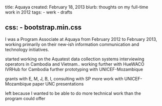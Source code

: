 title: Aquaya
created: February 18, 2013
blurb: thoughts on my full-time work in 2012
tags:
    - werk
    - drafts

css:
    - bootstrap.min.css
---

I was a Program Associate at Aquaya from February 2012 to February 2013,
working primarily on their new-ish information communication and technology initiatives.

started working on the Aquatest data collection systems
interviewing operators in Cambodia and Vietnam..
working further with HueWACO
IVRHub for Cambodia
further prototyping with UNICEF-Mozambique

grants with E, M, J, B, I, 
consulting with SP
more work with UNICEF-Mozambique
paper
UNC presentations

left because I wanted to be able to do more technical work
than the program could offer

